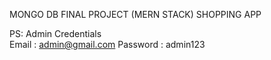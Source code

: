 MONGO DB FINAL PROJECT (MERN STACK)
SHOPPING APP

PS: Admin Credentials  
Email : admin@gmail.com
Password : admin123
